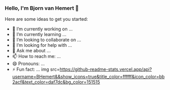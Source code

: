 ### Hello, I'm Bjorn van Hemert 👋


Here are some ideas to get you started:

- 🔭 I’m currently working on ...
- 🌱 I’m currently learning ...
- 👯 I’m looking to collaborate on ...
- 🤔 I’m looking for help with ...
- 💬 Ask me about ...
- 📫 How to reach me: ...
- 😄 Pronouns: ...
- ⚡ Fun fact: ...
img src=https://github-readme-stats.vercel.app/api?username=BHemert&&show_icons=true&title_color=ffffff&icon_color=bb2acf&text_color=daf7dc&bg_color=151515

